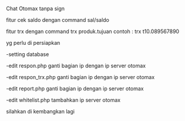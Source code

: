 Chat Otomax tanpa sign

fitur cek saldo dengan command sal/saldo

fitur trx dengan command trx produk.tujuan contoh : trx t10.089567890

yg perlu di persiapkan

-setting database

-edit respon.php ganti bagian ip dengan ip server otomax

-edit respon_trx.php ganti bagian ip dengan ip server otomax

-edit report.php ganti bagian ip dengan ip server otomax

-edit whitelist.php tambahkan ip server otomax

silahkan di kembangkan lagi
